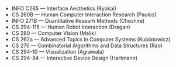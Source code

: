 * INFO C265 &mdash; Interface Aesthetics (Ryokai)
* CS 260B &mdash; Human Computer Interaction Research (Paulos)
* INFO 271B &mdash; Quantitative Researh Methods (Cheshire)
* CS 294-115 &mdash; Human Robot Interaction (Dragan)
* CS 280 &mdash; Computer Vision (Malik)
* CS 262a &mdash; Advanced Topics in Computer Systems (Kubiatowicz)
* CS 270 &mdash; Combinatorial Algorithms and Data Structures (Rao)
* CS 294-10 &mdash; Visualization (Agrawala)
* CS 294-84 &mdash; Interactive Device Design (Hartmann)